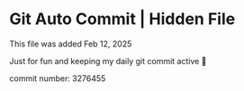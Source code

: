 # Git Auto Commit | Hidden File

This file was added Feb 12, 2025

Just for fun and keeping my daily git commit active 🤪

commit number: 3276455
